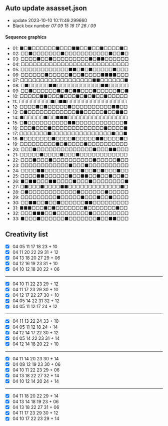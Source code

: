 ## Auto update asasset.json

* update 2023-10-10 10:11:49.299660
* Black box number _07 09 15 16 17 26 / 09_
#### Sequence graphics

* 01: ■□■□□□□□□■□□□■■□□■□□■□□□□■□
* 02: □□■□□□□□□□■□□□□□□□□□□□■□□■□
* 03: □□□□■□□■□□□□□□□□□■□■■□□□□□□
* 04: □□□□□□□□□□□□□□□□□□□□□□□□□□□
* 05: □□□□□□□□□□□□■■□■□■□□□□□■□□□
* 06: □□□□□□■□□□□□■□□■□□□□■■■■□□□
* 07: □□□□□□□□□□□□□□□□□□■■□□□□□□■
* 08: □■□□□□□■■□□□□□□□□□□□■■□□□□□
* 09: □□■□□□□□□■□■□■■□□□■□□□□□■□■
* 10: □□□□□■■□□□■□□□■□■□■□□■□□□□□
* 11: □□□□□□□□■□■■□□□□□□□□□□□□□□□
* 12: □□□□■□■□□□□□■□□□□□□□□□□■■□□
* 13: □■□□□□□□□□□□□□■■□□□□□■□□■■□
* 14: ■□□□□□■□□■■■□□□□□□□□□□□□□□□
* 15: □■□□□□□□□□□□■■□□□□□□□□□□□□■
* 16: □□□■□□□■□□□□□□□□□□□□□■□□□□■
* 17: □□□□□□□■□□□□□□□□□□□□□□□■□□■
* 18: ■□□□□□□□■□□□□■□□□□□■■□□□□■□
* 19: □□□□□□□□□■□■□□□□■□□□□□□□□□□
* 20: □□□■□□□□□□□□□□□□□□■□□□■■□□□
* 21: □□□□□■□□□□■□□□■□□□□□□□□□□□□
* 22: □□□■□□□■□□□□□□□□□□■□□□□□■□□
* 23: □□□□□□□□□□□□■□□□■□□□□□□□□□□
* 24: □□□□■■□□□□□□□□□■□□■□■□□□■□□
* 25: □□□□■■□□□□□□■□□■■□□■□□■□□■□
* 26: ■□■■□□□■■□□□□■□□□■□□□□□□□□■
* 27: □■□□□■□□□□■■□□□□□□□□□□□□□■□
* 28: □■□□□□□□□□□□□□■□□□□□□■□□□□□
* 29: □□□□□□□□□■□□□□□■□□□■□□■□□□□
* 30: □□■■□□■□□■□□□□□□■■□□□□□□□□□
* 31: ■■■□□□■□■□□□□□□□■□□□□□□□■□□
* 32: □□□■■■□□■□□□□□□□□■□□□□□□□□□
* 33: ■□□□■□□□□□□■□□□□□□□■□□■■□□□
## Creativity list

- [x] 04 05 11 17 18 23 + 10
- [x] 04 11 20 22 29 31 + 12
- [x] 04 13 18 20 27 29 + 06
- [x] 04 12 16 19 23 31 + 10
- [x] 04 10 12 18 20 22 + 06
***
- [x] 04 10 11 22 23 29 + 12
- [x] 04 11 17 23 29 30 + 10
- [x] 04 12 17 22 27 30 + 10
- [x] 04 05 14 22 31 32 + 12
- [x] 04 05 11 12 17 24 + 12
***
- [x] 04 11 13 22 24 33 + 10
- [x] 04 05 11 12 18 24 + 14
- [x] 04 12 14 17 22 30 + 12
- [x] 04 05 14 22 23 31 + 14
- [x] 04 12 14 18 20 22 + 10
***
- [x] 04 11 14 20 23 30 + 14
- [x] 04 08 12 19 23 30 + 06
- [x] 04 10 11 22 23 29 + 06
- [x] 04 13 18 22 27 32 + 14
- [x] 04 10 12 14 20 24 + 14
***
- [x] 04 11 18 20 22 29 + 14
- [x] 04 13 14 18 19 23 + 06
- [x] 04 13 18 22 27 31 + 06
- [x] 04 11 17 23 29 30 + 12
- [x] 04 10 17 22 23 29 + 14
